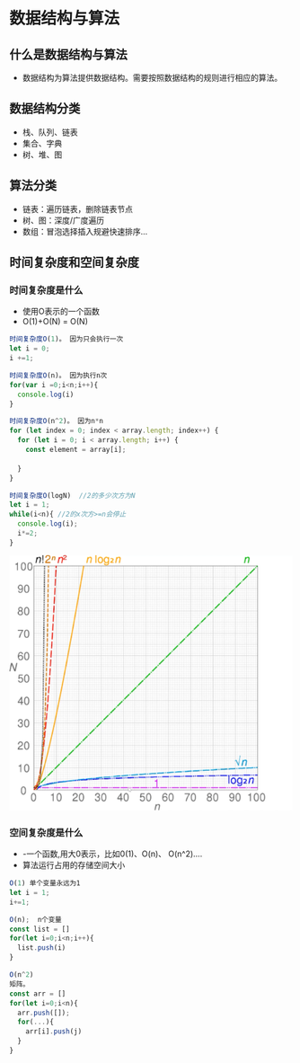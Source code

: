 # 数据结构与算法

## 什么是数据结构与算法

- 数据结构为算法提供数据结构。需要按照数据结构的规则进行相应的算法。

## 数据结构分类

- 栈、队列、链表
- 集合、字典
- 树、堆、图

## 算法分类

- 链表：遍历链表，删除链表节点
- 树、图：深度/广度遍历
- 数组：冒泡选择插入规避快速排序...

## 时间复杂度和空间复杂度

### 时间复杂度是什么

- 使用O表示的一个函数
- O(1)+O(N) = O(N)

```js
时间复杂度O(1)。 因为只会执行一次
let i = 0;
i +=1;
```

```js
时间复杂度O(n)。 因为执行n次
for(var i =0;i<n;i++){
  console.log(i)
}
```

```js
时间复杂度O(n^2)。 因为n*n
for (let index = 0; index < array.length; index++) {
  for (let i = 0; i < array.length; i++) {
    const element = array[i];

  }
}
```

```js
时间复杂度O(logN)  //2的多少次方为N 
let i = 1;
while(i<n){ //2的x次方>=n会停止  
  console.log(i);
  i*=2;
}
```

![image-20200729081120342](../../.vuepress/public/assets/img/image-20200729081120342.png)

### 空间复杂度是什么

- -一个函数,用大0表示，比如0(1)、O(n)、 O(n^2)....
- 算法运行占用的存储空间大小

```js
O(1) 单个变量永远为1
let i = 1;
i+=1;
```

```js
O(n);  n个变量
const list = []
for(let i=0;i<n;i++){
  list.push(i)
}
```

```js
O(n^2) 
矩阵。
const arr = []
for(let i=0;i<n){
  arr.push([]);
  for(...){
    arr[i].push(j)
  }
}
```






